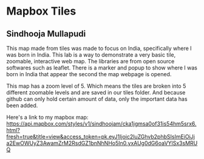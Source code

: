 # Mapbox Tiles 
## Sindhooja Mullapudi

This map made from tiles was made to focus on India, specifically where I was born in India. This lab is a way to demonstrate a very basic tile, zoomable, interactive web map. The libraries are from open source softwares such as leaflet. There is a marker and popup to show where I was born in India that appear the second the map webpage is opened. 

This map has a zoom level of 5. Which means the tiles are broken into 5 different zoomable levels and are saved in our tiles folder. And because github can only hold certain amount of data, only the important data has been added.

Here's a link to my mapbox map: https://api.mapbox.com/styles/v1/sindhoojam/cka1jgmsa0of31is54hm5srx6.html?fresh=true&title=view&access_token=pk.eyJ1Ijoic2luZGhvb2phbSIsImEiOiJja2EwOWUyZ3AwamZrM2RsdGZ1bnNhNHo5In0.yxAUg0dG6oaVYlSx3sMRUQ 
